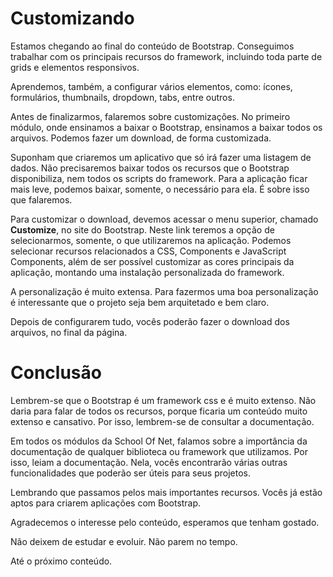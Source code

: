 # Customizando

Estamos chegando ao final do conteúdo de Bootstrap. Conseguimos trabalhar com os principais recursos do framework, incluindo toda parte de grids e elementos responsivos.

Aprendemos, também, a configurar vários elementos, como: ícones, formulários, thumbnails, dropdown, tabs, entre outros.

Antes de finalizarmos, falaremos sobre customizações. 
No primeiro módulo, onde ensinamos a baixar o Bootstrap, ensinamos a baixar todos os arquivos. Podemos fazer um download, de forma customizada.

Suponham que criaremos um aplicativo que só irá fazer uma listagem de dados. 
Não precisaremos baixar todos os recursos que o Bootstrap disponibiliza, nem todos os scripts do framework. 
Para a aplicação ficar mais leve, podemos baixar, somente, o necessário para ela. É sobre isso que falaremos.

Para customizar o download, devemos acessar o menu superior, chamado **Customize**, no site do Bootstrap. 
Neste link teremos a opção de selecionarmos, somente, o que utilizaremos na aplicação. 
Podemos selecionar recursos relacionados a CSS, Components e JavaScript Components, além de ser possível customizar as cores principais da aplicação, montando uma instalação personalizada do framework.

A personalização é muito extensa. Para fazermos uma boa personalização é interessante que o projeto seja bem arquitetado e bem claro.

Depois de configurarem tudo, vocês poderão fazer o download dos arquivos, no final da página.

# Conclusão

Lembrem-se que o Bootstrap é um framework css e é muito extenso. Não daria para falar de todos os recursos, porque ficaria um conteúdo muito extenso e cansativo. Por isso, lembrem-se de consultar a documentação.

Em todos os módulos da School Of Net, falamos sobre a  importância da documentação de qualquer biblioteca ou framework que utilizamos. 
Por isso, leiam a documentação. Nela, vocês encontrarão várias outras funcionalidades que poderão ser úteis para seus projetos.

Lembrando que passamos pelos mais importantes recursos. Vocês já estão aptos para criarem  aplicações com Bootstrap.

Agradecemos o interesse pelo conteúdo, esperamos que tenham gostado.

Não deixem de estudar e evoluir. Não parem no tempo.

Até o próximo conteúdo.